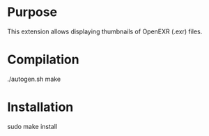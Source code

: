 # Purpose
This extension allows displaying thumbnails of OpenEXR (.exr) files.

# Compilation
./autogen.sh
make

# Installation
sudo make install